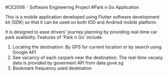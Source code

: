 #CE2006 - Software Engineering Project 
#Park n Go Application

This is a mobile application developed using Flutter software development kit (SDK) so that it can be used on both IOD and Andriod mobile platform.

It is designed to ease drivers' journey planning by providing real-time car park avalibility. Features of 'Park n Go' include:
1) Locating the destination: By GPS for current location or by search using Google API
2) See vacancy of each carpark near the destination: The real-time vacany data is provided by goverment API from data.gove.sg
3) Bookmark frequency used destination
